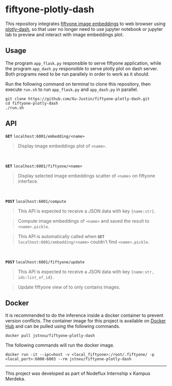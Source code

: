 # fiftyone-plotly-dash

This repository integrates [fiftyone image embeddings](https://voxel51.com/docs/fiftyone/tutorials/image_embeddings.html) to web browser using [plotly-dash](https://plotly.com/dash/), so that user no longer need to use jupyter notebook or jupyter lab to preview and interact with image embeddings plot.

## Usage

The program `app_flask.py` responsible to serve fiftyone application, while the program `app_dash.py` responsible to serve plotly plot on dash server. Both programs need to be run parallely in order to work as it should.

Run the following command on terminal to clone this repository, then execute `run.sh` to run `app_flask.py` and `app_dash.py` in parallel.

```
git clone https://github.com/Xu-Justin/fiftyone-plotly-dash.git
cd fiftyone-plotly-dash
./run.sh
```

## API

**`GET`** `localhost:6001/embedding/<name>`

> Display image embeddings plot of `<name>`.

<br>

**`GET`** `localhost:6001/fiftyone/<name>`

> Display selected image embeddings scatter of `<name>` on fiftyone interface.

<br>

**`POST`** `localhost:6001/compute`

> This API is expected to receive a JSON data with key `{name:str}`.

> Compute image embeddings of `<name>` and saved the result to `<name>.pickle`.

> This API is automatically called when **`GET`** `localhost:6001/embedding/<name>` couldn't find `<name>.pickle`.

<br>

**`POST`** `localhost:6001/fiftyone/update`

> This API is expected to receive a JSON data with key `{name:str, ids:list_of_id}`.

> Update fiftyone view of <name> to only contains <ids> images.

## Docker

It is recommended to do the inference inside a docker container to prevent version conflicts. The container image for this project is available on  [Docker Hub](https://hub.docker.com/repository/docker/jstnxu/fiftyone-plotly-dash) and can be pulled using the following commands.

```
docker pull jstnxu/fiftyone-plotly-dash
```

The following commands will run the docker image.
  
```
docker run -it --ipc=host -v <local_fiftyone>:/root/.fiftyone/ -p <local_port>:6000-6003 --rm jstnxu/fiftyone-plotly-dash
```

---
  
This project was developed as part of Nodeflux Internship x Kampus Merdeka.
